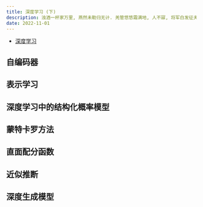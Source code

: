 ```yaml
---
title: 深度学习 (下)
description: 浊酒一杯家万里, 燕然未勒归无计. 羌管悠悠霜满地, 人不寐, 将军白发征夫泪.
date: 2022-11-01
---
```


- [深度学习](https://book.douban.com/subject/27087503/)

## 自编码器

## 表示学习

## 深度学习中的结构化概率模型

## 蒙特卡罗方法

## 直面配分函数

## 近似推断

## 深度生成模型
